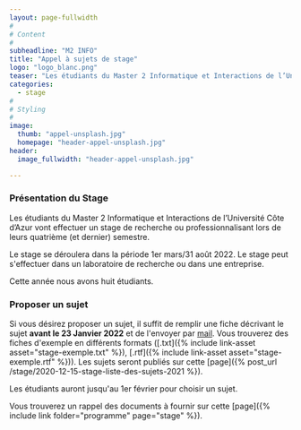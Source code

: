 ```yaml
---
layout: page-fullwidth
#
# Content
#
subheadline: "M2 INFO"
title: "Appel à sujets de stage"
logo: "logo_blanc.png"
teaser: "Les étudiants du Master 2 Informatique et Interactions de l’Université Côte d’Azur vont effectuer un stage de recherche ou professionnalisant lors de leur quatrième (et dernier) semestre."
categories:
  - stage
#
# Styling
#
image:
  thumb: "appel-unsplash.jpg"
  homepage: "header-appel-unsplash.jpg"
header:
  image_fullwidth: "header-appel-unsplash.jpg"

---
```


### Présentation du Stage ###
Les étudiants du Master 2 Informatique et Interactions de l’Université Côte d’Azur vont effectuer un stage de recherche ou professionnalisant lors de leurs quatrième (et dernier) semestre.

Le stage se déroulera dans la période 1er mars/31 août 2022. Le stage peut s'effectuer dans un laboratoire de recherche ou dans une entreprise.

Cette année nous avons huit étudiants.

### Proposer un sujet ###

Si vous désirez proposer un sujet, il suffit de remplir une fiche décrivant le sujet **avant le 23 Janvier 2022** et de l'envoyer par [mail](mailto:jcregin@gmail.com). Vous trouverez des fiches d'exemple en différents formats ([.txt]({% include link-asset asset="stage-exemple.txt" %}), [.rtf]({% include link-asset asset="stage-exemple.rtf" %})). Les sujets seront publiés sur cette [page]({% post_url /stage/2020-12-15-stage-liste-des-sujets-2021 %}).

Les étudiants auront jusqu'au 1er février pour choisir un sujet.

Vous trouverez un rappel des documents à fournir sur cette [page]({% include link folder="programme" page="stage" %}).
